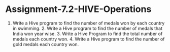 # Assignment-7.2-HIVE-Operations
1. Write a Hive program to find the number of medals won by each country in swimming. 2. Write a Hive program to find the number of medals that India won year wise. 3. Write a Hive Program to find the total number of medals each country won. 4. Write a Hive program to find the number of gold medals each country won.
